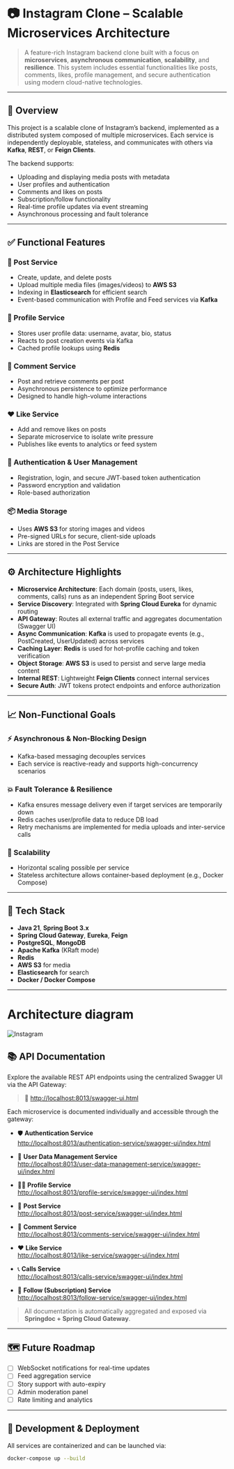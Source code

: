 # 📷 Instagram Clone – Scalable Microservices Architecture

> A feature-rich Instagram backend clone built with a focus on **microservices**, **asynchronous communication**, **scalability**, and **resilience**. This system includes essential functionalities like posts, comments, likes, profile management, and secure authentication using modern cloud-native technologies.

---

## 🧭 Overview

This project is a scalable clone of Instagram’s backend, implemented as a distributed system composed of multiple microservices. Each service is independently deployable, stateless, and communicates with others via **Kafka**, **REST**, or **Feign Clients**.

The backend supports:
- Uploading and displaying media posts with metadata
- User profiles and authentication
- Comments and likes on posts
- Subscription/follow functionality
- Real-time profile updates via event streaming
- Asynchronous processing and fault tolerance

---

## ✅ Functional Features

### 📄 Post Service
- Create, update, and delete posts
- Upload multiple media files (images/videos) to **AWS S3**
- Indexing in **Elasticsearch** for efficient search
- Event-based communication with Profile and Feed services via **Kafka**

### 👤 Profile Service
- Stores user profile data: username, avatar, bio, status
- Reacts to post creation events via Kafka
- Cached profile lookups using **Redis**

### 💬 Comment Service
- Post and retrieve comments per post
- Asynchronous persistence to optimize performance
- Designed to handle high-volume interactions

### ❤️ Like Service
- Add and remove likes on posts
- Separate microservice to isolate write pressure
- Publishes like events to analytics or feed system

### 🔐 Authentication & User Management
- Registration, login, and secure JWT-based token authentication
- Password encryption and validation
- Role-based authorization

### 📦 Media Storage
- Uses **AWS S3** for storing images and videos
- Pre-signed URLs for secure, client-side uploads
- Links are stored in the Post Service

---

## ⚙️ Architecture Highlights

- **Microservice Architecture**: Each domain (posts, users, likes, comments, calls) runs as an independent Spring Boot service
- **Service Discovery**: Integrated with **Spring Cloud Eureka** for dynamic routing
- **API Gateway**: Routes all external traffic and aggregates documentation (Swagger UI)
- **Async Communication**: **Kafka** is used to propagate events (e.g., PostCreated, UserUpdated) across services
- **Caching Layer**: **Redis** is used for hot-profile caching and token verification
- **Object Storage**: **AWS S3** is used to persist and serve large media content
- **Internal REST**: Lightweight **Feign Clients** connect internal services
- **Secure Auth**: JWT tokens protect endpoints and enforce authorization

---

## 📈 Non-Functional Goals

### ⚡ Asynchronous & Non-Blocking Design
- Kafka-based messaging decouples services
- Each service is reactive-ready and supports high-concurrency scenarios

### 💥 Fault Tolerance & Resilience
- Kafka ensures message delivery even if target services are temporarily down
- Redis caches user/profile data to reduce DB load
- Retry mechanisms are implemented for media uploads and inter-service calls

### 🚀 Scalability
- Horizontal scaling possible per service
- Stateless architecture allows container-based deployment (e.g., Docker Compose)

---

## 🧰 Tech Stack

- **Java 21**, **Spring Boot 3.x**
- **Spring Cloud Gateway**, **Eureka**, **Feign**
- **PostgreSQL**, **MongoDB**
- **Apache Kafka** (KRaft mode)
- **Redis**
- **AWS S3** for media
- **Elasticsearch** for search
- **Docker / Docker Compose**

---

# Architecture diagram
![Instagram](https://github.com/user-attachments/assets/b3d7ea96-c29b-4732-9b98-48e348b3d6a1)

## 📚 API Documentation

Explore the available REST API endpoints using the centralized Swagger UI via the API Gateway:

> 🔗 [http://localhost:8013/swagger-ui.html](http://localhost:8013/swagger-ui.html)

Each microservice is documented individually and accessible through the gateway:

- 🛡️ **Authentication Service**  
  [http://localhost:8013/authentication-service/swagger-ui/index.html](http://localhost:8013/authentication-service/swagger-ui/index.html)

- 👤 **User Data Management Service**  
  [http://localhost:8013/user-data-management-service/swagger-ui/index.html](http://localhost:8013/user-data-management-service/swagger-ui/index.html)

- 🧑‍💼 **Profile Service**  
  [http://localhost:8013/profile-service/swagger-ui/index.html](http://localhost:8013/profile-service/swagger-ui/index.html)

- 📝 **Post Service**  
  [http://localhost:8013/post-service/swagger-ui/index.html](http://localhost:8013/post-service/swagger-ui/index.html)

- 💬 **Comment Service**  
  [http://localhost:8013/comments-service/swagger-ui/index.html](http://localhost:8013/comments-service/swagger-ui/index.html)

- ❤️ **Like Service**  
  [http://localhost:8013/like-service/swagger-ui/index.html](http://localhost:8013/like-service/swagger-ui/index.html)

- 📞 **Calls Service**  
  [http://localhost:8013/calls-service/swagger-ui/index.html](http://localhost:8013/calls-service/swagger-ui/index.html)

- 👥 **Follow (Subscription) Service**  
  [http://localhost:8013/follow-service/swagger-ui/index.html](http://localhost:8013/follow-service/swagger-ui/index.html)

> All documentation is automatically aggregated and exposed via **Springdoc + Spring Cloud Gateway**.

---

## 🗺️ Future Roadmap

- [ ] WebSocket notifications for real-time updates
- [ ] Feed aggregation service
- [ ] Story support with auto-expiry
- [ ] Admin moderation panel
- [ ] Rate limiting and analytics

---

## 🧪 Development & Deployment

All services are containerized and can be launched via:

```bash
docker-compose up --build

